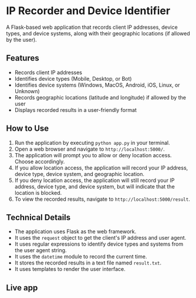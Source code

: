 # IP Recorder and Device Identifier
A Flask-based web application that records client IP addresses, device types, and device systems, along with their geographic locations (if allowed by the user).

## Features

* Records client IP addresses
* Identifies device types (Mobile, Desktop, or Bot)
* Identifies device systems (Windows, MacOS, Android, iOS, Linux, or Unknown)
* Records geographic locations (latitude and longitude) if allowed by the user
* Displays recorded results in a user-friendly format

## How to Use

1. Run the application by executing `python app.py` in your terminal.
2. Open a web browser and navigate to `http://localhost:5000/`.
3. The application will prompt you to allow or deny location access. Choose accordingly.
4. If you allow location access, the application will record your IP address, device type, device system, and geographic location.
5. If you deny location access, the application will still record your IP address, device type, and device system, but will indicate that the location is blocked.
6. To view the recorded results, navigate to `http://localhost:5000/result`.

## Technical Details

* The application uses Flask as the web framework.
* It uses the `request` object to get the client's IP address and user agent.
* It uses regular expressions to identify device types and systems from the user agent string.
* It uses the `datetime` module to record the current time.
* It stores the recorded results in a text file named `result.txt`.
* It uses templates to render the user interface.

## Live app 
